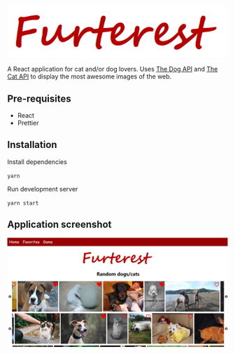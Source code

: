 ![](public/logo.PNG)

A React application for cat and/or dog lovers. Uses [The Dog API](https://dog.ceo/dog-api/) and [The Cat API](https://thecatapi.com/) to display the most awesome images of the web.

## Pre-requisites

- React
- Prettier

## Installation

Install dependencies

`yarn`

Run development server

`yarn start`

## Application screenshot

![](public/Captura.PNG)
